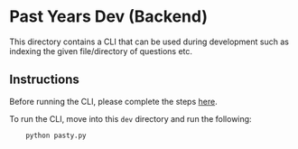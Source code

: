 # Past Years Dev (Backend)

This directory contains a CLI that can be used during development such as indexing the given file/directory of questions etc.

## Instructions

Before running the CLI, please complete the steps [here](../README.md).

To run the CLI, move into this `dev` directory and run the following:

```
    python pasty.py
```
